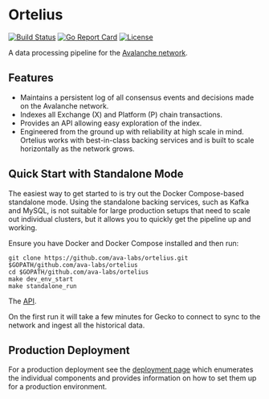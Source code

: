 # Ortelius

[![Build Status](https://travis-ci.com/ava-labs/ortelius.svg?branch=master)](https://travis-ci.com/ava-labs/ortelius)
[![Go Report Card](https://goreportcard.com/badge/github.com/ava-labs/ortelius)](https://goreportcard.com/report/github.com/ava-labs/ortelius)
[![License](https://img.shields.io/badge/License-BSD%203--Clause-blue.svg)](https://opensource.org/licenses/BSD-3-Clause)

A data processing pipeline for the [Avalanche network](https://avax.network).

## Features

- Maintains a persistent log of all consensus events and decisions made on the Avalanche network.
- Indexes all Exchange (X) and Platform (P) chain transactions.
- Provides an API allowing easy exploration of the index.
- Engineered from the ground up with reliability at high scale in mind. Ortelius works with best-in-class backing services and is built to scale horizontally as the network grows.

## Quick Start with Standalone Mode

The easiest way to get started to is try out the Docker Compose-based standalone mode. Using the standalone backing services, such as Kafka and MySQL, is not suitable for large production setups that need to scale out individual clusters, but it allows you to quickly get the pipeline up and working.

Ensure you have Docker and Docker Compose installed and then run:

```shell script
git clone https://github.com/ava-labs/ortelius.git $GOPATH/github.com/ava-labs/ortelius
cd $GOPATH/github.com/ava-labs/ortelius
make dev_env_start
make standalone_run
```

The [API](https://docs.avax.network/build/tools/ortelius).

On the first run it will take a few minutes for Gecko to connect to sync to the network and ingest all the historical data.

## Production Deployment

For a production deployment see the [deployment page](docs/deployment.md) which enumerates the individual components and provides information on how to set them up for a production environment.
